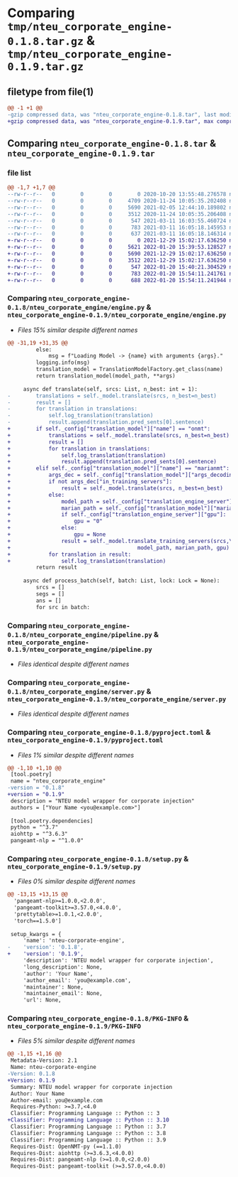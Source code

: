 # Comparing `tmp/nteu_corporate_engine-0.1.8.tar.gz` & `tmp/nteu_corporate_engine-0.1.9.tar.gz`

## filetype from file(1)

```diff
@@ -1 +1 @@
-gzip compressed data, was "nteu_corporate_engine-0.1.8.tar", last modified: Thu Mar 11 16:05:18 2021, max compression
+gzip compressed data, was "nteu_corporate_engine-0.1.9.tar", max compression
```

## Comparing `nteu_corporate_engine-0.1.8.tar` & `nteu_corporate_engine-0.1.9.tar`

### file list

```diff
@@ -1,7 +1,7 @@
--rw-r--r--   0        0        0        0 2020-10-20 13:55:48.276578 nteu_corporate_engine-0.1.8/nteu_corporate_engine/__init__.py
--rw-r--r--   0        0        0     4709 2020-11-24 10:05:35.202408 nteu_corporate_engine-0.1.8/nteu_corporate_engine/engine.py
--rw-r--r--   0        0        0     5690 2021-02-05 12:44:10.189802 nteu_corporate_engine-0.1.8/nteu_corporate_engine/pipeline.py
--rw-r--r--   0        0        0     3512 2020-11-24 10:05:35.206408 nteu_corporate_engine-0.1.8/nteu_corporate_engine/server.py
--rw-r--r--   0        0        0      547 2021-03-11 16:03:55.460724 nteu_corporate_engine-0.1.8/pyproject.toml
--rw-r--r--   0        0        0      783 2021-03-11 16:05:18.145953 nteu_corporate_engine-0.1.8/setup.py
--rw-r--r--   0        0        0      637 2021-03-11 16:05:18.146314 nteu_corporate_engine-0.1.8/PKG-INFO
+-rw-r--r--   0        0        0        0 2021-12-29 15:02:17.636250 nteu_corporate_engine-0.1.9/nteu_corporate_engine/__init__.py
+-rw-r--r--   0        0        0     5621 2022-01-20 15:39:53.128527 nteu_corporate_engine-0.1.9/nteu_corporate_engine/engine.py
+-rw-r--r--   0        0        0     5690 2021-12-29 15:02:17.636250 nteu_corporate_engine-0.1.9/nteu_corporate_engine/pipeline.py
+-rw-r--r--   0        0        0     3512 2021-12-29 15:02:17.636250 nteu_corporate_engine-0.1.9/nteu_corporate_engine/server.py
+-rw-r--r--   0        0        0      547 2022-01-20 15:40:21.304529 nteu_corporate_engine-0.1.9/pyproject.toml
+-rw-r--r--   0        0        0      783 2022-01-20 15:54:11.241761 nteu_corporate_engine-0.1.9/setup.py
+-rw-r--r--   0        0        0      688 2022-01-20 15:54:11.241944 nteu_corporate_engine-0.1.9/PKG-INFO
```

### Comparing `nteu_corporate_engine-0.1.8/nteu_corporate_engine/engine.py` & `nteu_corporate_engine-0.1.9/nteu_corporate_engine/engine.py`

 * *Files 15% similar despite different names*

```diff
@@ -31,19 +31,35 @@
         else:
             msg = f"Loading Model -> {name} with arguments {args}."
         logging.info(msg)
         translation_model = TranslationModelFactory.get_class(name)
         return translation_model(model_path, **args)
 
     async def translate(self, srcs: List, n_best: int = 1):
-        translations = self._model.translate(srcs, n_best=n_best)
-        result = []
-        for translation in translations:
-            self.log_translation(translation)
-            result.append(translation.pred_sents[0].sentence)
+        if self._config["translation_model"]["name"] == "onmt":
+            translations = self._model.translate(srcs, n_best=n_best)
+            result = []
+            for translation in translations:
+                self.log_translation(translation)
+                result.append(translation.pred_sents[0].sentence)
+        elif self._config["translation_model"]["name"] == "marianmt":
+            args_dec = self._config["translation_model"]["args_decoding"]
+            if not args_dec["in_training_servers"]:
+                result = self._model.translate(srcs, n_best=n_best)
+            else:
+                model_path = self._config["translation_engine_server"]["model_path"]
+                marian_path = self._config["translation_model"]["marian_path"]
+                if self._config["translation_engine_server"]["gpu"]:
+                    gpu = "0"
+                else:
+                    gpu = None
+                result = self._model.translate_training_servers(srcs,\
+                                        model_path, marian_path, gpu)
+            for translation in result:
+                self.log_translation(translation)
         return result
 
     async def process_batch(self, batch: List, lock: Lock = None):
         srcs = []
         segs = []
         ans = []
         for src in batch:
```

### Comparing `nteu_corporate_engine-0.1.8/nteu_corporate_engine/pipeline.py` & `nteu_corporate_engine-0.1.9/nteu_corporate_engine/pipeline.py`

 * *Files identical despite different names*

### Comparing `nteu_corporate_engine-0.1.8/nteu_corporate_engine/server.py` & `nteu_corporate_engine-0.1.9/nteu_corporate_engine/server.py`

 * *Files identical despite different names*

### Comparing `nteu_corporate_engine-0.1.8/pyproject.toml` & `nteu_corporate_engine-0.1.9/pyproject.toml`

 * *Files 1% similar despite different names*

```diff
@@ -1,10 +1,10 @@
 [tool.poetry]
 name = "nteu_corporate_engine"
-version = "0.1.8"
+version = "0.1.9"
 description = "NTEU model wrapper for corporate injection"
 authors = ["Your Name <you@example.com>"]
 
 [tool.poetry.dependencies]
 python = "^3.7"
 aiohttp = "^3.6.3"
 pangeamt-nlp = "^1.0.0"
```

### Comparing `nteu_corporate_engine-0.1.8/setup.py` & `nteu_corporate_engine-0.1.9/setup.py`

 * *Files 0% similar despite different names*

```diff
@@ -13,15 +13,15 @@
  'pangeamt-nlp>=1.0.0,<2.0.0',
  'pangeamt-toolkit>=3.57.0,<4.0.0',
  'prettytable>=1.0.1,<2.0.0',
  'torch==1.5.0']
 
 setup_kwargs = {
     'name': 'nteu-corporate-engine',
-    'version': '0.1.8',
+    'version': '0.1.9',
     'description': 'NTEU model wrapper for corporate injection',
     'long_description': None,
     'author': 'Your Name',
     'author_email': 'you@example.com',
     'maintainer': None,
     'maintainer_email': None,
     'url': None,
```

### Comparing `nteu_corporate_engine-0.1.8/PKG-INFO` & `nteu_corporate_engine-0.1.9/PKG-INFO`

 * *Files 5% similar despite different names*

```diff
@@ -1,15 +1,16 @@
 Metadata-Version: 2.1
 Name: nteu-corporate-engine
-Version: 0.1.8
+Version: 0.1.9
 Summary: NTEU model wrapper for corporate injection
 Author: Your Name
 Author-email: you@example.com
 Requires-Python: >=3.7,<4.0
 Classifier: Programming Language :: Python :: 3
+Classifier: Programming Language :: Python :: 3.10
 Classifier: Programming Language :: Python :: 3.7
 Classifier: Programming Language :: Python :: 3.8
 Classifier: Programming Language :: Python :: 3.9
 Requires-Dist: OpenNMT-py (==1.1.0)
 Requires-Dist: aiohttp (>=3.6.3,<4.0.0)
 Requires-Dist: pangeamt-nlp (>=1.0.0,<2.0.0)
 Requires-Dist: pangeamt-toolkit (>=3.57.0,<4.0.0)
```


